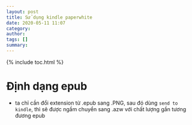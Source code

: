 ```yaml
---
layout: post
title: Sử dụng kindle paperwhite
date: 2020-05-11 11:07
category: 
author: 
tags: []
summary: 
---
```


{% include toc.html %}

# Định dạng epub 
- ta chỉ cần đổi extension từ .epub sang .PNG, sau đó dùng `send to kindle`, thì sẽ được ngầm chuyển sang .azw với chất lượng gần tương đương epub

